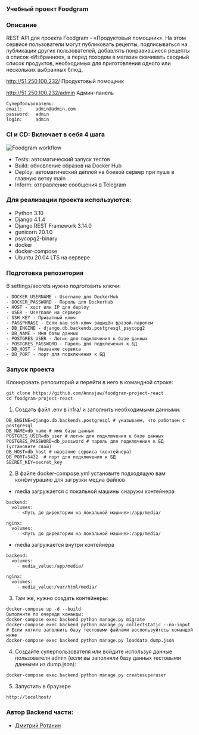 ### Учебный проект Foodgram

### Описание

REST API для проекта Foodgram - «Продуктовый помощник». На этом сервисе пользователи могут публиковать рецепты, подписываться на публикации других пользователей, добавлять понравившиеся рецепты в список «Избранное», а перед походом в магазин скачивать сводный список продуктов, необходимых для приготовления одного или нескольких выбранных блюд.

http://51.250.100.232/ Продуктовый помощник

http://51.250.100.232/admin Админ-панель
```
СуперПользователь:
email:     admin@admin.com
password:  admin
login:     admin
```

### CI и CD: Включает в себя 4 шага

![Foodgram workflow](https://github.com/Annsjaw/foodgram-project-react/actions/workflows/main.yml/badge.svg)

- Tests: автоматический запуск тестов
- Build: обновление образов на Docker Hub
- Deploy: автоматический деплой на боевой сервер при пуше в главную ветку main
- Inform: отправление сообщения в Telegram

### Для реализации проекта используются:

- Python 3.10
- Django 4.1.4
- Django REST Framework 3.14.0
- gunicorn 20.1.0
- psycopg2-binary
- docker
- docker-compose
- Ubuntu 20.04 LTS на сервере

### Подготовка репозитория

В settings/secrets нужно подготовить ключи:

```
- DOCKER_USERNAME - Username для DockerHub
- DOCKER_PASSWORD - Пароль для DockerHub
- HOST - хост или IP для deploy
- USER - Username на сервере
- SSH_KEY - Приватный ключ
- PASSPHRASE - Если ваш ssh-ключ защищён фразой-паролем
- DB_ENGINE - django.db.backends.postgresql_psycopg2
- DB_NAME - Имя базы данных
- POSTGRES_USER - Логин для подключения к базе данных 
- POSTGRES_PASSWORD - Пароль для подключения к БД
- DB_HOST - Название сервиса
- DB_PORT - порт для подключения к БД
```
### Запуск проекта

Клонировать репозиторий и перейти в него в командной строке:
```
git clone https://github.com/Annsjaw/foodgram-project-react
cd foodgram-project-react
```
1. Создать файл .env в infra/ и заполнить необходимыми данными:
```
DB_ENGINE=django.db.backends.postgresql # указываем, что работаем с postgresql
DB_NAME=db_name # имя базы данных
POSTGRES_USER=db_user # логин для подключения к базе данных
POSTGRES_PASSWORD=db_password # пароль для подключения к БД (установите свой)
DB_HOST=db_host # название сервиса (контейнера)
DB_PORT=5432  # порт для подключения к БД
SECRET_KEY=secret_key
```
2. В файле docker-compose.yml установите подходящую вам конфигурацию для загрузки медиа файлов

- media загружается с локальной машины снаружи контейнера

```
backend:
  volumes:
    - <Путь до директории на локальной машине>:/app/media/
    
nginx:
  volumes:
    - <Путь до директории на локальной машине>:/app/media/
```
- media загружается внутри контейнера

```
backend:
  volumes:
    - media_value:/app/media/

nginx:
  volumes:
    - media_value:/var/html/media/
```

3. Там же, нужно создать контейнеры:
```
docker-compose up -d --build
Выполните по очереди команды:
docker-compose exec backend python manage.py migrate
docker-compose exec backend python manage.py collectstatic --no-input
# Если хотите заполнить базу тестовыми файлами воспользуйтесь командой ниже
docker-compose exec backend python manage.py loaddata dump.json
```
4. Создайте суперпользователя или войдите используя данные пользователя admin
(если вы заполняли базу данных тестовыми данными из dump.json):

```
docker-compose exec backend python manage.py createsuperuser
```
5. Запустить в браузере

```
http://localhost/
```

### Автор Backend части:
- [Дмитрий Ротанин]

[//]: # (Ниже находятся справочные ссылки)

   [Дмитрий Ротанин]: <https://github.com/Annsjaw>